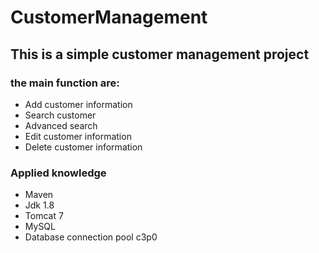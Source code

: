 # CustomerManagement

## This is a simple customer management project
### the main function are:
* Add customer information
* Search customer
* Advanced search
* Edit customer information
* Delete customer information

### Applied knowledge
* Maven 
* Jdk 1.8
* Tomcat 7
* MySQL
* Database connection pool c3p0




